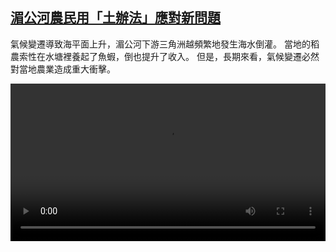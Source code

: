 <!--1696245422000-->
[湄公河農民用「土辦法」應對新問題](https://www.dw.com/zh/%E6%B9%84%E5%85%AC%E6%B2%B3%E8%BE%B2%E6%B0%91%E7%94%A8%E3%80%8C%E5%9C%9F%E8%BE%A6%E6%B3%95%E3%80%8D%E6%87%89%E5%B0%8D%E6%96%B0%E5%95%8F%E9%A1%8C/a-66981384)
------

<p>氣候變遷導致海平面上升，湄公河下游三角洲越頻繁地發生海水倒灌。 當地的稻農索性在水塘裡養起了魚蝦，倒也提升了收入。 但是，長期來看，氣候變遷必然對當地農業造成重大衝擊。</small></p><video src="https://tvdownloaddw-a.akamaihd.net/dwtv_video/flv/vdt_zh/2023/bchi231002_001_mekongklima_01r_AVC_1280x720.mp4" controls style="width:100%"></video>
